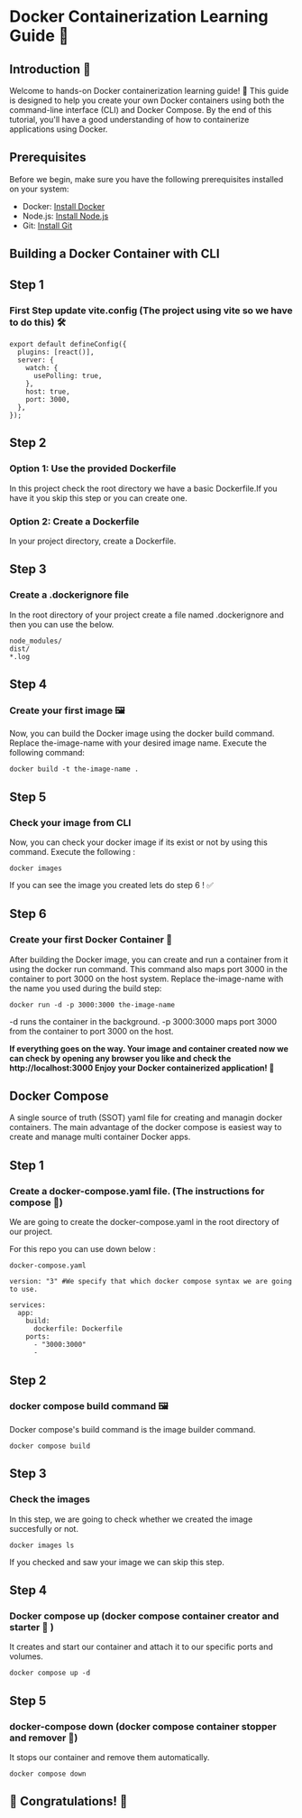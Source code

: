 # Docker Containerization Learning Guide 🐳

## Introduction 🚀

Welcome to hands-on Docker containerization learning guide! 🚀 This guide is designed to help you create your own Docker containers using both the command-line interface (CLI) and Docker Compose. By the end of this tutorial, you'll have a good understanding of how to containerize applications using Docker.

## Prerequisites

Before we begin, make sure you have the following prerequisites installed on your system:


- Docker: [Install Docker](https://docs.docker.com/get-docker/)
- Node.js: [Install Node.js](https://nodejs.org/)
- Git: [Install Git](https://git-scm.com/)

## Building a Docker Container with CLI

## Step 1 

### First Step update vite.config (The project using vite so we have to do this) 🛠️

```
export default defineConfig({
  plugins: [react()],
  server: {
    watch: {
      usePolling: true,
    },
    host: true,
    port: 3000,
  },
});
```

## Step 2 

### Option 1: Use the provided Dockerfile
In this project check the root directory we have a basic Dockerfile.If you have it you skip this step or you can create one.

### Option 2: Create a Dockerfile
In your project directory, create a Dockerfile.

## Step 3 


### Create a .dockerignore file 

In the root directory of your project create a file named .dockerignore and then you can use the below.

```
node_modules/
dist/
*.log
```

## Step 4

### Create your first image 🖼️

Now, you can build the Docker image using the docker build command. Replace the-image-name with your desired image name. Execute the following command:

```
docker build -t the-image-name .
```

## Step 5 

### Check your image from CLI 

Now, you can check your docker image if its exist or not by using this command. Execute the following : 

```
docker images
```

If you can see the image you created lets do step 6 !  ✅

## Step 6 

### Create your first Docker Container 🚢

After building the Docker image, you can create and run a container from it using the docker run command. This command also maps port 3000 in the container to port 3000 on the host system. Replace the-image-name with the name you used during the build step:

```
docker run -d -p 3000:3000 the-image-name
```

-d runs the container in the background.
-p 3000:3000 maps port 3000 from the container to port 3000 on the host.


**If everything goes on the way. Your image and container created now we can check by opening any browser you like and check the  http://localhost:3000  Enjoy your Docker containerized application! 🐳**



## Docker Compose

A single source of truth (SSOT) yaml file for creating and managin docker containers. The main advantage of the docker compose is easiest way to create and manage multi container Docker apps.

## Step 1

### Create a docker-compose.yaml file. (The instructions for compose 📄)

We are going to create the docker-compose.yaml in the root directory of our project.

For this repo you can use down below :

`docker-compose.yaml`
```
version: "3" #We specify that which docker compose syntax we are going to use.

services:
  app: 
    build:
      dockerfile: Dockerfile
    ports: 
      - "3000:3000"
      - 
```
## Step 2

### docker compose build command 🖼️

Docker compose's build command is the image builder command.

```
docker compose build
```

## Step 3

### Check the images 

In this step, we are going to check whether we created the image succesfully or not. 

```
docker images ls
```

If you checked and saw your image we can skip this step.


## Step 4 

### Docker compose up (docker compose container creator and starter 🏁 )

It creates and start our container and attach it to our specific ports and volumes.

```
docker compose up -d
```

## Step 5 
### docker-compose down (docker compose container stopper and remover 🧟)

It stops our container and remove them automatically.

```
docker compose down
```

## 🎉 Congratulations! 🎉










